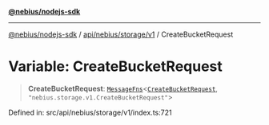 [**@nebius/nodejs-sdk**](../../../../../README.md)

***

[@nebius/nodejs-sdk](../../../../../README.md) / [api/nebius/storage/v1](../README.md) / CreateBucketRequest

# Variable: CreateBucketRequest

> **CreateBucketRequest**: [`MessageFns`](../../../../../runtime/protos/core/interfaces/MessageFns.md)\<[`CreateBucketRequest`](../interfaces/CreateBucketRequest.md), `"nebius.storage.v1.CreateBucketRequest"`\>

Defined in: src/api/nebius/storage/v1/index.ts:721
